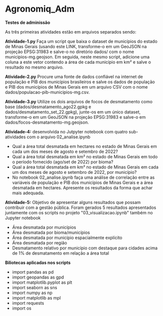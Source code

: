 # Agronomiq_Adm
**Testes de adminissão**

As três primeiras atividades estão em arquivos separados sendo:

**Atividade-1.py**
Faça um script que baixa o dataset de municípios do estado de Minas Gerais (usando este LINK, transforme-o em um GeoJSON na projeção EPSG:31983 e salve-o no diretório dados/ com o nome municipios-mg.geojson. Em seguida, neste mesmo script, adicione uma coluna a este vetor contendo a área de cada município em km² e salve o resultado no mesmo arquivo.

**Atividade-2.py**
 Procure uma fonte de dados confiável na internet de população e PIB dos municípios brasileiros e salve os dados de população e PIB dos municípios de Minas Gerais em um arquivo CSV com o nome dados/populacao-pib-municipios-mg.csv.

**Atividade-3.py**
 Utilize os dois arquivos de focos de desmatamento como base (dados/desmatamento_ago22.gpkg e dados/desmatamento_set_22.gpkg), junte-os em um único dataset, transforme-o em um GeoJSON na projeção EPSG:31983 e salve-o em dados/focos-desmatamento-mg.geojson.

**Atividade-4:** desenvolvida no Jutpyter notebook com quatro sub-atividades com o arquivo 02_analise.ipynb

- Qual a área total desmatada em hectares no estado de Minas Gerais em cada um dos meses de agosto e setembro de 2022?
- Qual a área total desmatada em km² no estado de Minas Gerais em todo o período fornecido (ago/set de 2022) por bioma?
- Qual a área total desmatada em km² no estado de Minas Gerais em cada um dos meses de agosto e setembro de 2022, por município?
- No notebook 02_analise.ipynb faça uma análise de correlação entre as variáveis de população e PIB dos municípios de Minas Gerais e a área desmatada em hectares. Apresente os resultados da forma que achar mais adequada.

**Atividade-5:** Objetivo de apresentar alguns resultados que possam contribuir com a gestão pública.
Foram gerados 5 resultados apresentados juntamente com os scripts no projeto "03_visualizacao.ipynb" também no Jupyter notebook

- Área desmatada por municípios
- Área desmatada por bioma/municípios
- Área desmatada por município espacialmente explícito
- Área desmatada por região
- Desmatamento relativo por município com destaque para cidades acima de 1% de desmatamento em relação a área total

**Biliotecas aplicadas nos scripts**
- import pandas as pd
- import geopandas as gpd
- import matplotlib.pyplot as plt
- import seaborn as sns
- import numpy as np
- import matplotlib as mpl
- import requests
- import os

